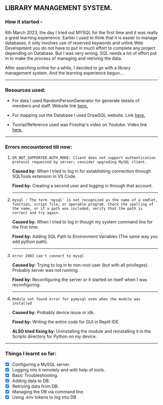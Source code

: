 ## LIBRARY MANAGEMENT SYSTEM.
### How it started -

6th March 2023, the day I tried out MYSQL for the first time and it was really a great learning experience.
Earlier I used to think that it is easier to manage databases, it only involves use of reserved keywords and unlink Web Development you do not have to put in much effort to complete any project depending on Database. But I was very wrong.
SQL needs a lot of effort put in to make the process of managing and retriving the data. 

After searching online for a while, I decided to go with a library management system. And the learning experience begun...

-----

### Resources used:
-  For data I used RandomPersonGenerator for generate details of members and staff. Website link [here.](https://www.fakepersongenerator.com)

-  For mapping out the Database I used DrawSQL website. Link [here.](https://drawsql.app/)

-  Tuorial/Reference used was Fireship's video on Youtube. Video link [here.](https://www.youtube.com/watch?v=Cz3WcZLRaWc)

-----

### Errors encountered till now:

1. `ER_NOT_SUPPORTED_AUTH_MODE: Client does not support authentication protocol requested by server; consider upgrading MySQL client.`

    **Caused by:** When I tried to log in for establishing connection through SQLTools extension in VS Code.
    
    **Fixed by:** Creating a second user and logging in through that account.
    
    - - - - 
 
2. `mysql : The term 'mysql' is not recognized as the name of a cmdlet, function, script file, or operable program. Check the spelling of the name, or if a path was included, verify that the path is correct and try again.`

    **Caused by:** When I tried to log in though my system command line for the first time.
    
    **Fixed by:** Adding SQL Path to Environment Variables (The same way you add python path).
    
    - - - - 
3.  `error 2003 can't connect to mysql`

     **Caused by:** Trying to log in to non-root user (but with all privileges). Probably server was not running.
     
     **Fixed by:** Reconfiguring the server or it started on itself when I was reconfiguring.
     
     - - - -

4. `Module not found error for pymysql even when the module was installed`

   **Caused by:** Probably device issue or idk.
   
   **Fixed by:** Writing the entire code for GUI in Replit IDE.
   
   **ALSO tried fixing by:** Uninstalling the module and reinstalling it in the Scripts directory for Python on my device.
 
- - - -

### Things I learnt so far:
- [x] Configuring a MySQL server.
- [x] Logging into it remotely and with help of tools.
- [x] Basic Troubleshooting.
- [x] Adding data to DB.
- [x] Retriving data from DB.
- [x] Managing the DB via command line.
- [x] Using .env tokens to log into DB

# 
